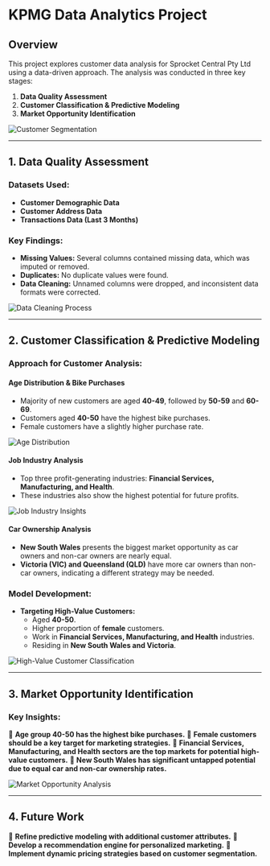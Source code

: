 # KPMG Data Analytics Project

## Overview
This project explores customer data analysis for Sprocket Central Pty Ltd using a data-driven approach. The analysis was conducted in three key stages:
1. **Data Quality Assessment**
2. **Customer Classification & Predictive Modeling**
3. **Market Opportunity Identification**

![Customer Segmentation](https://github.com/your-repo/kpmg-data-analysis/assets/customer_segmentation_chart.png)

---

## 1. Data Quality Assessment
### Datasets Used:
- **Customer Demographic Data**
- **Customer Address Data**
- **Transactions Data (Last 3 Months)**

### Key Findings:
- **Missing Values:** Several columns contained missing data, which was imputed or removed.
- **Duplicates:** No duplicate values were found.
- **Data Cleaning:** Unnamed columns were dropped, and inconsistent data formats were corrected.

![Data Cleaning Process](https://github.com/your-repo/kpmg-data-analysis/assets/data_cleaning_chart.png)

---

## 2. Customer Classification & Predictive Modeling
### Approach for Customer Analysis:
#### Age Distribution & Bike Purchases
- Majority of new customers are aged **40-49**, followed by **50-59** and **60-69**.
- Customers aged **40-50** have the highest bike purchases.
- Female customers have a slightly higher purchase rate.

![Age Distribution](https://github.com/your-repo/kpmg-data-analysis/assets/age_distribution_chart.png)

#### Job Industry Analysis
- Top three profit-generating industries: **Financial Services, Manufacturing, and Health**.
- These industries also show the highest potential for future profits.

![Job Industry Insights](https://github.com/your-repo/kpmg-data-analysis/assets/job_industry_chart.png)

#### Car Ownership Analysis
- **New South Wales** presents the biggest market opportunity as car owners and non-car owners are nearly equal.
- **Victoria (VIC) and Queensland (QLD)** have more car owners than non-car owners, indicating a different strategy may be needed.

### Model Development:
- **Targeting High-Value Customers:**
  - Aged **40-50**.
  - Higher proportion of **female** customers.
  - Work in **Financial Services, Manufacturing, and Health** industries.
  - Residing in **New South Wales and Victoria**.

![High-Value Customer Classification](https://github.com/your-repo/kpmg-data-analysis/assets/high_value_customers_chart.png)

---

## 3. Market Opportunity Identification
### Key Insights:
📌 **Age group 40-50 has the highest bike purchases.**
📌 **Female customers should be a key target for marketing strategies.**
📌 **Financial Services, Manufacturing, and Health sectors are the top markets for potential high-value customers.**
📌 **New South Wales has significant untapped potential due to equal car and non-car ownership rates.**

![Market Opportunity Analysis](https://github.com/your-repo/kpmg-data-analysis/assets/market_opportunity_chart.png)

---

## 4. Future Work
🔹 **Refine predictive modeling with additional customer attributes.**
🔹 **Develop a recommendation engine for personalized marketing.**
🔹 **Implement dynamic pricing strategies based on customer segmentation.**
